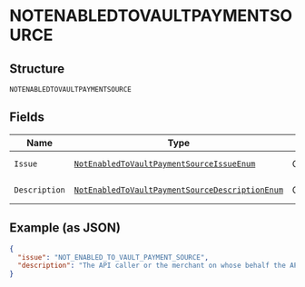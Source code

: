 
# NOTENABLEDTOVAULTPAYMENTSOURCE

## Structure

`NOTENABLEDTOVAULTPAYMENTSOURCE`

## Fields

| Name | Type | Tags | Description | Getter | Setter |
|  --- | --- | --- | --- | --- | --- |
| `Issue` | [`NotEnabledToVaultPaymentSourceIssueEnum`](../../doc/models/not-enabled-to-vault-payment-source-issue-enum.md) | Optional | - | NotEnabledToVaultPaymentSourceIssueEnum getIssue() | setIssue(NotEnabledToVaultPaymentSourceIssueEnum issue) |
| `Description` | [`NotEnabledToVaultPaymentSourceDescriptionEnum`](../../doc/models/not-enabled-to-vault-payment-source-description-enum.md) | Optional | - | NotEnabledToVaultPaymentSourceDescriptionEnum getDescription() | setDescription(NotEnabledToVaultPaymentSourceDescriptionEnum description) |

## Example (as JSON)

```json
{
  "issue": "NOT_ENABLED_TO_VAULT_PAYMENT_SOURCE",
  "description": "The API caller or the merchant on whose behalf the API call is initiated is not allowed to vault the given source. Please contact PayPal customer support for assistance."
}
```

